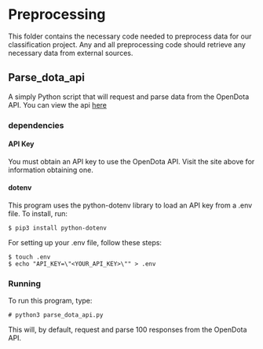 # Preprocessing

This folder contains the necessary code needed to preprocess data for our classification project.
Any and all preprocessing code should retrieve any necessary data from external sources.

## Parse_dota_api

A simply Python script that will request and parse data from the OpenDota API. 
You can view the api [here](https://www.opendota.com/)

### dependencies

#### API Key

You must obtain an API key to use the OpenDota API. Visit the site above for information obtaining one.

#### dotenv

This program uses the python-dotenv library to load an API key from a .env file. To install, run:

```
$ pip3 install python-dotenv
```

For setting up your .env file, follow these steps:

```
$ touch .env
$ echo "API_KEY=\"<YOUR_API_KEY>\"" > .env
```

### Running

To run this program, type:

```
# python3 parse_dota_api.py
```

This will, by default, request and parse 100 responses from the OpenDota API.
